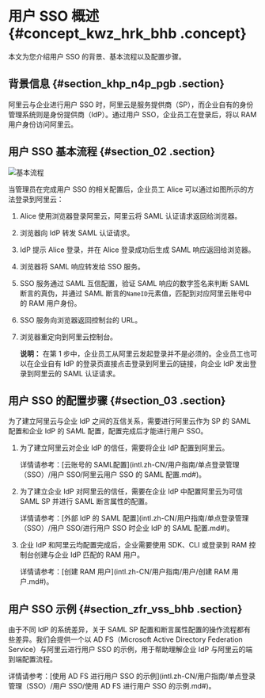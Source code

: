 # 用户 SSO 概述 {#concept_kwz_hrk_bhb .concept}

本文为您介绍用户 SSO 的背景、基本流程以及配置步骤。

## 背景信息 {#section_khp_n4p_pgb .section}

阿里云与企业进行用户 SSO 时，阿里云是服务提供商（SP），而企业自有的身份管理系统则是身份提供商（IdP）。通过用户 SSO，企业员工在登录后，将以 RAM 用户身份访问阿里云。

## 用户 SSO 基本流程 {#section_02 .section}

![](images/40784_zh-CN.png "基本流程")

当管理员在完成用户 SSO 的相关配置后，企业员工 Alice 可以通过如图所示的方法登录到阿里云：

1.  Alice 使用浏览器登录阿里云，阿里云将 SAML 认证请求返回给浏览器。
2.  浏览器向 IdP 转发 SAML 认证请求。
3.  IdP 提示 Alice 登录，并在 Alice 登录成功后生成 SAML 响应返回给浏览器。
4.  浏览器将 SAML 响应转发给 SSO 服务。
5.  SSO 服务通过 SAML 互信配置，验证 SAML 响应的数字签名来判断 SAML 断言的真伪，并通过 SAML 断言的`NameID`元素值，匹配到对应阿里云账号中的 RAM 用户身份。
6.  SSO 服务向浏览器返回控制台的 URL。
7.  浏览器重定向到阿里云控制台。

    **说明：** 在第 1 步中，企业员工从阿里云发起登录并不是必须的。企业员工也可以在企业自有 IdP 的登录页直接点击登录到阿里云的链接，向企业 IdP 发出登录到阿里云的 SAML 认证请求。


## 用户 SSO 的配置步骤 {#section_03 .section}

为了建立阿里云与企业 IdP 之间的互信关系，需要进行阿里云作为 SP 的 SAML 配置和企业 IdP 的 SAML 配置，配置完成后才能进行用户 SSO。

1.  为了建立阿里云对企业 IdP 的信任，需要将企业 IdP 配置到阿里云。

    详情请参考：[云账号的 SAML配置](intl.zh-CN/用户指南/单点登录管理（SSO）/用户 SSO/阿里云用户 SSO 的 SAML 配置.md#)。

2.  为了建立企业 IdP 对阿里云的信任，需要在企业 IdP 中配置阿里云为可信 SAML SP 并进行 SAML 断言属性的配置。

    详情请参考：[外部 IdP 的 SAML 配置](intl.zh-CN/用户指南/单点登录管理（SSO）/用户 SSO/进行用户 SSO 时企业 IdP 的 SAML 配置.md#)。

3.  企业 IdP 和阿里云均配置完成后，企业需要使用 SDK、CLI 或登录到 RAM 控制台创建与企业 IdP 匹配的 RAM 用户。

    详情请参考：[创建 RAM 用户](intl.zh-CN/用户指南/用户/创建 RAM 用户.md#)。


## 用户 SSO 示例 {#section_zfr_vss_bhb .section}

由于不同 IdP 的系统差异，关于 SAML SP 配置和断言属性配置的操作流程都有些差异。我们会提供一个以 AD FS（Microsoft Active Directory Federation Service）与阿里云进行用户 SSO 的示例，用于帮助理解企业 IdP 与阿里云的端到端配置流程。

详情请参考：[使用 AD FS 进行用户 SSO 的示例](intl.zh-CN/用户指南/单点登录管理（SSO）/用户 SSO/使用 AD FS 进行用户 SSO 的示例.md#)。

